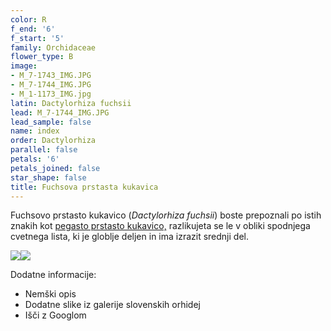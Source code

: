 ```yaml
---
color: R
f_end: '6'
f_start: '5'
family: Orchidaceae
flower_type: B
image:
- M_7-1743_IMG.JPG
- M_7-1744_IMG.JPG
- M_1-1173_IMG.jpg
latin: Dactylorhiza fuchsii
lead: M_7-1744_IMG.JPG
lead_sample: false
name: index
order: Dactylorhiza
parallel: false
petals: '6'
petals_joined: false
star_shape: false
title: Fuchsova prstasta kukavica
---
```

Fuchsovo prstasto kukavico (*Dactylorhiza fuchsii*) boste prepoznali po istih znakih kot [pegasto prstasto kukavico,](../DactylorhizaMaculata/PegastaPrstasta.asp) razlikujeta se le v obliki spodnjega cvetnega lista, ki je globlje deljen in ima izrazit srednji del.

![](http://www.zaplana.net/flowers/wildorchids/DactylorhizaFuchsii/%s/M_7-1744_IMG.JPG)![](http://www.zaplana.net/flowers/wildorchids/DactylorhizaFuchsii/%s/M_1-1173_IMG.jpg)

Dodatne informacije:

-   Nemški opis
-   Dodatne slike iz galerije slovenskih orhidej
-   Išči z Googlom
